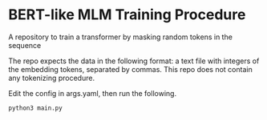 # BERT-like MLM Training Procedure
A repository to train a transformer by masking random tokens in the sequence

The repo expects the data in the following format: a text file with integers of the embedding tokens, separated by commas. This repo does not contain any tokenizing procedure.

Edit the config in args.yaml, then run the following.
```
python3 main.py
```
